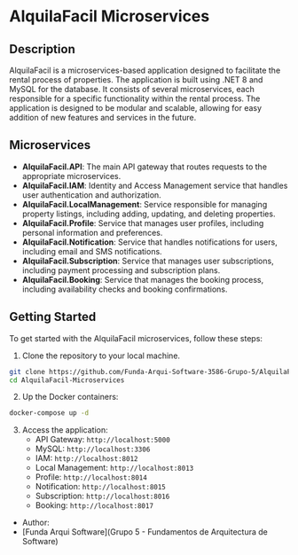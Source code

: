 # AlquilaFacil Microservices

## Description
AlquilaFacil is a microservices-based application designed to facilitate the rental process of properties. The application is built using .NET 8 and MySQL for the database. It consists of several microservices, each responsible for a specific functionality within the rental process.
The application is designed to be modular and scalable, allowing for easy addition of new features and services in the future.

## Microservices
- **AlquilaFacil.API**: The main API gateway that routes requests to the appropriate microservices.
- **AlquilaFacil.IAM**: Identity and Access Management service that handles user authentication and authorization.
- **AlquilaFacil.LocalManagement**: Service responsible for managing property listings, including adding, updating, and deleting properties.
- **AlquilaFacil.Profile**: Service that manages user profiles, including personal information and preferences.
- **AlquilaFacil.Notification**: Service that handles notifications for users, including email and SMS notifications.
- **AlquilaFacil.Subscription**: Service that manages user subscriptions, including payment processing and subscription plans.
- **AlquilaFacil.Booking**: Service that manages the booking process, including availability checks and booking confirmations.

## Getting Started
To get started with the AlquilaFacil microservices, follow these steps:
1. Clone the repository to your local machine.
```bash
git clone https://github.com/Funda-Arqui-Software-3586-Grupo-5/AlquilaFacil-Microservices.git
cd AlquilaFacil-Microservices
```

2. Up the Docker containers:
```bash
docker-compose up -d
```

3. Access the application:
    - API Gateway: `http://localhost:5000`
    - MySQL: `http://localhost:3306`
    - IAM: `http://localhost:8012`
    - Local Management: `http://localhost:8013`
    - Profile: `http://localhost:8014`
    - Notification: `http://localhost:8015`
    - Subscription: `http://localhost:8016`
    - Booking: `http://localhost:8017`

- Author:
- [Funda Arqui Software](Grupo 5 - Fundamentos de Arquitectura de Software)